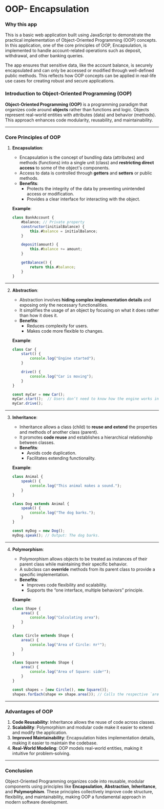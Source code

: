 # OOP- Encapsulation
### Why this app
This is a basic web application built using JavaScript to demonstrate the practical implementation of Object-Oriented Programming (OOP) concepts. In this application, one of the core principles of OOP, Encapsulation, is implemented to handle account-related operations such as deposit, withdrawal, and other banking queries.

The app ensures that sensitive data, like the account balance, is securely encapsulated and can only be accessed or modified through well-defined public methods. This reflects how OOP concepts can be applied in real-life use cases for creating robust and secure applications.


### Introduction to Object-Oriented Programming (OOP)

**Object-Oriented Programming (OOP)** is a programming paradigm that organizes code around **objects** rather than functions and logic. Objects represent real-world entities with attributes (data) and behavior (methods). This approach enhances code modularity, reusability, and maintainability.

---

### **Core Principles of OOP**

1. **Encapsulation**:
   - Encapsulation is the concept of bundling data (attributes) and methods (functions) into a single unit (class) and **restricting direct access** to some of the object's components.
   - Access to data is controlled through **getters** and **setters** or public methods.
   - **Benefits**:
     - Protects the integrity of the data by preventing unintended access or modification.
     - Provides a clear interface for interacting with the object.

   **Example**:
   ```javascript
   class BankAccount {
       #balance; // Private property
       constructor(initialBalance) {
           this.#balance = initialBalance;
       }

       deposit(amount) {
           this.#balance += amount;
       }

       getBalance() {
           return this.#balance;
       }
   }
   ```

---

2. **Abstraction**:
   - Abstraction involves **hiding complex implementation details** and exposing only the necessary functionalities.
   - It simplifies the usage of an object by focusing on what it does rather than how it does it.
   - **Benefits**:
     - Reduces complexity for users.
     - Makes code more flexible to changes.

   **Example**:
   ```javascript
   class Car {
       start() {
           console.log("Engine started");
       }

       drive() {
           console.log("Car is moving");
       }
   }

   const myCar = new Car();
   myCar.start();  // Users don’t need to know how the engine works internally
   myCar.drive();
   ```

---

3. **Inheritance**:
   - Inheritance allows a class (child) to **reuse and extend** the properties and methods of another class (parent).
   - It promotes **code reuse** and establishes a hierarchical relationship between classes.
   - **Benefits**:
     - Avoids code duplication.
     - Facilitates extending functionality.

   **Example**:
   ```javascript
   class Animal {
       speak() {
           console.log("This animal makes a sound.");
       }
   }

   class Dog extends Animal {
       speak() {
           console.log("The dog barks.");
       }
   }

   const myDog = new Dog();
   myDog.speak(); // Output: The dog barks.
   ```

---

4. **Polymorphism**:
   - Polymorphism allows objects to be treated as instances of their parent class while maintaining their specific behavior.
   - A subclass can **override** methods from its parent class to provide a specific implementation.
   - **Benefits**:
     - Improves code flexibility and scalability.
     - Supports the “one interface, multiple behaviors” principle.

   **Example**:
   ```javascript
   class Shape {
       area() {
           console.log("Calculating area");
       }
   }

   class Circle extends Shape {
       area() {
           console.log("Area of Circle: πr²");
       }
   }

   class Square extends Shape {
       area() {
           console.log("Area of Square: side²");
       }
   }

   const shapes = [new Circle(), new Square()];
   shapes.forEach(shape => shape.area()); // Calls the respective `area` method for each shape
   ```

---

### **Advantages of OOP**
1. **Code Reusability**: Inheritance allows the reuse of code across classes.
2. **Scalability**: Polymorphism and modular code make it easier to extend and modify the application.
3. **Improved Maintainability**: Encapsulation hides implementation details, making it easier to maintain the codebase.
4. **Real-World Modeling**: OOP models real-world entities, making it intuitive for problem-solving.

---

### **Conclusion**
Object-Oriented Programming organizes code into reusable, modular components using principles like **Encapsulation**, **Abstraction**, **Inheritance**, and **Polymorphism**. These principles collectively improve code structure, flexibility, and maintainability, making OOP a fundamental approach in modern software development.
